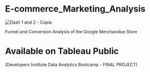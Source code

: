 # E-commerce_Marketing_Analysis
![Dash 1 and 2 - Copia](https://github.com/shlomosananes/E-commerce_Marketing_Analysis/assets/155851287/ead51fe2-3334-496f-aa37-234c1a70e09e)

Funnel and Conversion Analysis of the Google Merchandise Store
# Available on Tableau Public

(Developers Institute Data Analytics Bootcamp - FINAL PROJECT)
